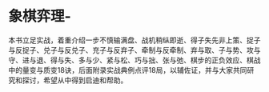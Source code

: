 # 象棋弈理-

本书立足实战，着重介绍一步不慎输满盘、战机稍纵即逝、得子失先非上策、捉子与反捉子、兑子与反兑子、充子与反弃子、牵制与反牵制、弃与取、子与势、攻与守、进与退、得与失、多与少、紧与松、巧与拙、张与弛、棋步的正负效应、棋战中的量变与质变18诀，后面附录实战典例点评18局，以辅佐证，并与大家共同研究和探讨，希望从中得到启迪和帮助。
